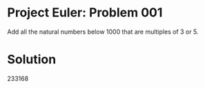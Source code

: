 Project Euler: Problem 001
=======================================

Add all the natural numbers below 1000 that are multiples
of 3 or 5.

Solution
=======================================
233168
